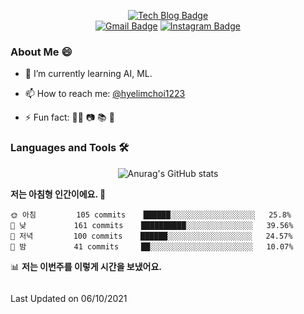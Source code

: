 <!--
**hyelimchoi1223/hyelimchoi1223** is a ✨ _special_ ✨ repository because its `README.md` (this file) appears on your GitHub profile.

Here are some ideas to get you started:

- 🔭 I’m currently working on ...
- 🌱 I’m currently learning ...
- 👯 I’m looking to collaborate on ...
- 🤔 I’m looking for help with ...
- 💬 Ask me about ...
- 📫 How to reach me: ...
- 😄 Pronouns: ...
- ⚡ Fun fact: ...
-->

<div align=center>
  
  [![Tech Blog Badge](http://img.shields.io/badge/-Tech%20blog-black?style=flat-square&logo=github&link=https://hyelimchoi1223.github.io/)](https://hyelimchoi1223.github.io/)  
  [![Gmail Badge](https://img.shields.io/badge/Gmail-d14836?style=flat-square&logo=Gmail&logoColor=white&link=mailto:hlchoi1223@gmail.com)](mailto:hlchoi1223@gmail.com)
  [![Instagram Badge](https://img.shields.io/badge/Instagram-F08080?style=flat-square&logo=Instagram&logoColor=white&link=http://instagram.com/hye_lim_1223)](https://www.instagram.com/hye_lim_1223/)
  
</div>

### About Me 😄 
<!-- 🔭 I’m currently working on ...-->
- 🌱 I’m currently learning AI, ML.
<!-- 👯 I’m looking to collaborate on ...-->
<!--- 🤔 I’m looking for help with ...-->
<!--- 💬 Ask me about ...-->
- 📫 How to reach me: [@hyelimchoi1223](mailto:hlchoi1223@gmail.com)
<!--- 😄 Pronouns: ...-->
- ⚡ Fun fact: 🚴‍♀️ 📷 📚 🎹

### Languages and Tools 🛠

<div align=center>
  
![Anurag's GitHub stats](https://github-readme-stats.vercel.app/api?username=hyelimchoi1223&show_icons=true&theme=cobalt)
  
</div>

<!--START_SECTION:waka-->
**저는 아침형 인간이에요. 🐤** 

```text
🌞 아침         105 commits    ██████░░░░░░░░░░░░░░░░░░░   25.8% 
🌆 낮　         161 commits    ██████████░░░░░░░░░░░░░░░   39.56% 
🌃 저녁         100 commits    ██████░░░░░░░░░░░░░░░░░░░   24.57% 
🌙 밤　         41 commits     ██░░░░░░░░░░░░░░░░░░░░░░░   10.07%

```


📊 **저는 이번주를 이렇게 시간을 보냈어요.** 

```text
```


 Last Updated on 06/10/2021
<!--END_SECTION:waka-->
